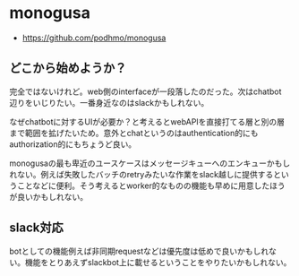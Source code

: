 # monogusa

- https://github.com/podhmo/monogusa

## どこから始めようか？

完全ではないけれど。web側のinterfaceが一段落したのだった。次はchatbot
辺りをいじりたい。一番身近なのはslackかもしれない。

なぜchatbotに対するUIが必要か？と考えるとwebAPIを直接打てる層と別の層まで範囲を拡げたいため。意外とchatというのはauthentication的にもauthorization的にもちょうど良い。

monogusaの最も卑近のユースケースはメッセージキューへのエンキューかもしれない。例えば失敗したバッチのretryみたいな作業をslack越しに提供するということなどに便利。そう考えるとworker的なものの機能も早めに用意したほうが良いかもしれない。

## slack対応

botとしての機能例えば非同期requestなどは優先度は低めで良いかもしれない。機能をとりあえずslackbot上に載せるということをやりたいかもしれない。


